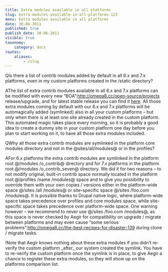 ```yaml
---
title: Extra modules available in all platforms
slug: extra-modules-available-in-all-platforms-123
menu: Extra modules available in all platforms
date: 30-06-2011
published: true
publish_date: 30-06-2011
visible: true
taxonomy:
    category: docs
routes:
    aliases:
        - /slug
---
```


<a name="extra-q"></a>

QIs there a list of contrib modules added by default in all 6.x and 7.x platforms, even in my custom platforms created in the /static directory?

<a name="extra-a"></a>

AThe list of extra contrib modules available in all 6.x and 7.x platforms can be modified with every new “BOA”:http://omega8.cc/open-source/projects release/upgrade, and for latest stable release you can find it [here](/supported-enabled-disabled-a-complete-list-150). All those extra modules coming by default with our 6.x and 7.x platforms will be automagically added (symlinked) also in all your custom platforms – but only when there is at least one site already created in the custom platform. This automated magic takes place every morning, so it is probably a good idea to create a dummy site in your custom platform one day before you plan to start working on it, to have all those extra modules included.

<a name="extra-q"></a>

QWhy all those extra contrib modules are symlinked in the platform core modules directory and not in the @sites/all/modules@ or in the profiles?

<a name="extra-a"></a>

AFor 6.x platforms the extra contrib modules are symlinked in the platform root @/modules /o\_contrib@ directory and for 7.x platforms in the platform root @/modules /o\_contrib\_seven@ directory. We did it for two reasons – to not modify original, built-in contrib space normally located in the platform root @/profiles /name /modules@ space and to give you possibility to override them with your own copies / versions either in the platform-wide space @/sites /all /modules@ or site-specific space @/sites /foo.com /modules@. It is possible thanks to Drupal native logic, where platform-wide space takes precedence over profiles and core modules space, while site-specific space takes precedence over platform-wide space. One warning however – we recommend to never use @/sites /foo.com /modules@, as this space is never checked by Aegir for compatibility on upgrade / migrate between platforms and may even cause “some serious problems”:http://omega8.cc/the-best-recipes-for-disaster-139 during clone / migrate tasks.

<a name="extra-a"></a>

!Note that Aegir knows nothing about these extra modules if you didn’t re-verify the custom platform \_after\_ our system created the symlink. You have to re-verify the custom platform once the symlink is in place, to give Aegir a chance to register these extra modules, so they will show up on the platforms comparison list.